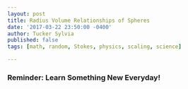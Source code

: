 ```yaml
---
layout: post
title: Radius Volume Relationships of Spheres
date: '2017-03-22 23:50:00 -0400'
author: Tucker Sylvia
published: false
tags: [math, random, Stokes, physics, scaling, science]

---
```


### Reminder: Learn Something New Everyday!
